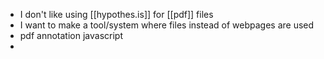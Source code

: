 - I don't like using [[hypothes.is]] for [[pdf]] files
- I want to make a tool/system where files instead of webpages are used
- pdf annotation javascript
-